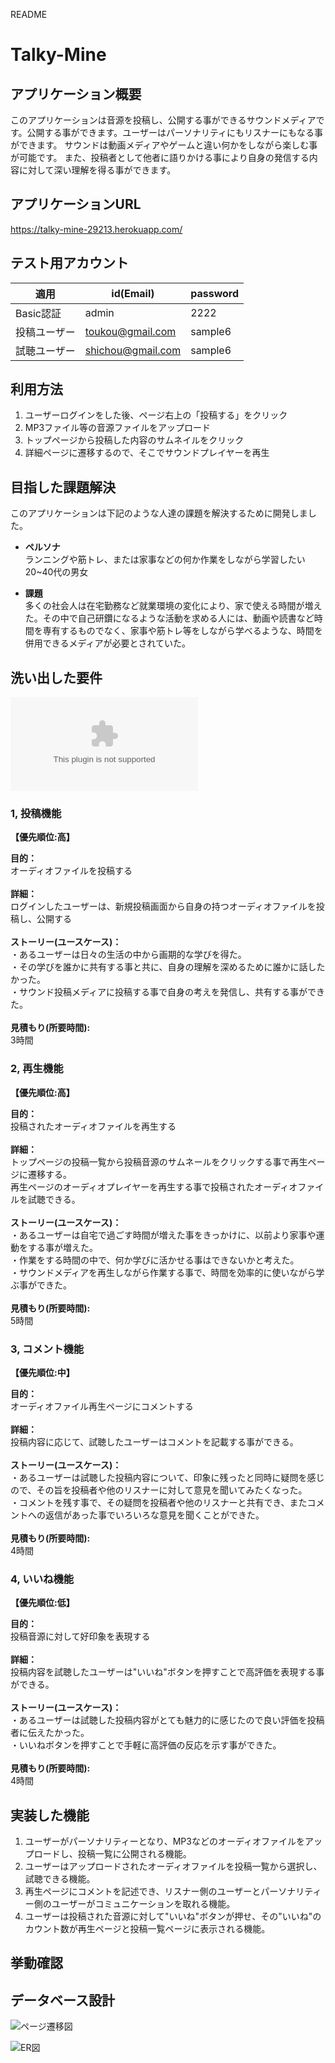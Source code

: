 README

# Talky-Mine

## アプリケーション概要
このアプリケーションは音源を投稿し、公開する事ができるサウンドメディアです。公開する事ができます。ユーザーはパーソナリティにもリスナーにもなる事ができます。
サウンドは動画メディアやゲームと違い何かをしながら楽しむ事が可能です。
また、投稿者として他者に語りかける事により自身の発信する内容に対して深い理解を得る事ができます。

## アプリケーションURL
https://talky-mine-29213.herokuapp.com/

## テスト用アカウント

| 適用         | id(Email)         | password   |
| ----------- | ----------------- | ---------- |
| Basic認証    | admin             | 2222       |
| 投稿ユーザー   | toukou@gmail.com  | sample6    |
| 試聴ユーザー   | shichou@gmail.com | sample6    |

## 利用方法

1. ユーザーログインをした後、ページ右上の「投稿する」をクリック
2. MP3ファイル等の音源ファイルをアップロード
3. トップページから投稿した内容のサムネイルをクリック
4. 詳細ページに遷移するので、そこでサウンドプレイヤーを再生

## 目指した課題解決
このアプリケーションは下記のような人達の課題を解決するために開発しました。

* **ペルソナ**</br>
ランニングや筋トレ、または家事などの何か作業をしながら学習したい20~40代の男女

* **課題**</br>
多くの社会人は在宅勤務など就業環境の変化により、家で使える時間が増えた。その中で自己研鑽になるような活動を求める人には、動画や読書など時間を専有するものでなく、家事や筋トレ等をしながら学べるような、時間を併用できるメディアが必要とされていた。

## 洗い出した要件

![要件定義](./app/assets/images/yokenteigi.csv)

### 1, 投稿機能

**【優先順位:高】**</br>

**目的：**</br>
オーディオファイルを投稿する</br>
</br>
**詳細：**</br>
ログインしたユーザーは、新規投稿画面から自身の持つオーディオファイルを投稿し、公開する</br>
</br>
**ストーリー(ユースケース)：**</br>
・あるユーザーは日々の生活の中から画期的な学びを得た。</br>
・その学びを誰かに共有する事と共に、自身の理解を深めるために誰かに話したかった。</br>
・サウンド投稿メディアに投稿する事で自身の考えを発信し、共有する事ができた。</br>
</br>
**見積もり(所要時間):**</br> 
3時間</br>

### 2, 再生機能
**【優先順位:高】**</br>

**目的：**</br>
投稿されたオーディオファイルを再生する</br>
</br>
**詳細：**</br>
トップページの投稿一覧から投稿音源のサムネールをクリックする事で再生ページに遷移する。</br>
再生ページのオーディオプレイヤーを再生する事で投稿されたオーディオファイルを試聴できる。</br>
</br>
**ストーリー(ユースケース)：**</br>
・あるユーザーは自宅で過ごす時間が増えた事をきっかけに、以前より家事や運動をする事が増えた。
</br>
・作業をする時間の中で、何か学びに活かせる事はできないかと考えた。</br>
・サウンドメディアを再生しながら作業する事で、時間を効率的に使いながら学ぶ事ができた。</br>
</br>
**見積もり(所要時間):**</br> 
5時間</br>

### 3, コメント機能
**【優先順位:中】**</br>

**目的：**</br>
オーディオファイル再生ページにコメントする</br>
</br>
**詳細：**</br>
投稿内容に応じて、試聴したユーザーはコメントを記載する事ができる。</br>
</br>
**ストーリー(ユースケース)：**</br>
・あるユーザーは試聴した投稿内容について、印象に残ったと同時に疑問を感じので、その旨を投稿者や他のリスナーに対して意見を聞いてみたくなった。</br>
・コメントを残す事で、その疑問を投稿者や他のリスナーと共有でき、またコメントへの返信があった事でいろいろな意見を聞くことができた。</br>
</br>
**見積もり(所要時間):**</br> 
4時間</br>

### 4, いいね機能
**【優先順位:低】**</br>

**目的：**</br>
投稿音源に対して好印象を表現する</br>
</br>
**詳細：**</br>
投稿内容を試聴したユーザーは"いいね"ボタンを押すことで高評価を表現する事ができる。</br>
</br>
**ストーリー(ユースケース)：**</br>
・あるユーザーは試聴した投稿内容がとても魅力的に感じたので良い評価を投稿者に伝えたかった。</br>
・いいねボタンを押すことで手軽に高評価の反応を示す事ができた。</br>
</br>
**見積もり(所要時間):**</br> 
4時間</br>

## 実装した機能

1. ユーザーがパーソナリティーとなり、MP3などのオーディオファイルをアップロードし、投稿一覧に公開される機能。
2. ユーザーはアップロードされたオーディオファイルを投稿一覧から選択し、試聴できる機能。
3. 再生ページにコメントを記述でき、リスナー側のユーザーとパーソナリティー側のユーザーがコミュニケーションを取れる機能。
4. ユーザーは投稿された音源に対して"いいね"ボタンが押せ、その"いいね"のカウント数が再生ページと投稿一覧ページに表示される機能。


## 挙動確認

## データベース設計
![ページ遷移図](./app/assets/images/TalkyMine_Moving.png)

![ER図](./app/assets/images/TalkyMine_ERMAP.png)
